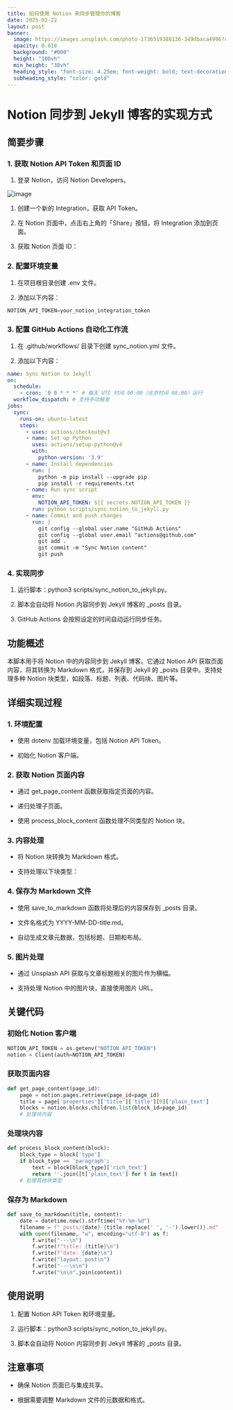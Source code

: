 ```yaml
---
title: 如何使用 Notion 来同步管理你的博客
date: 2025-02-22
layout: post
banner:
  image: https://images.unsplash.com/photo-1736519388136-349dbaca4996?crop=entropy&cs=tinysrgb&fit=max&fm=jpg&ixid=M3w2OTIwMzJ8MHwxfHJhbmRvbXx8fHx8fHx8fDE3NDAxOTIzMjd8&ixlib=rb-4.0.3&q=80&w=1080
  opacity: 0.618
  background: "#000"
  height: "100vh"
  min_height: "38vh"
  heading_style: "font-size: 4.25em; font-weight: bold; text-decoration: underline"
  subheading_style: "color: gold"
---
```


# Notion 同步到 Jekyll 博客的实现方式

## 简要步骤

### 1. 获取 Notion API Token 和页面 ID

1. 登录 Notion，访问 Notion Developers。

![image](https://prod-files-secure.s3.us-west-2.amazonaws.com/a7a0cc5a-89b9-4cda-8686-1fba0ca52f40/d19c1afe-dea5-4312-9333-786b0ba83054/image.png?X-Amz-Algorithm=AWS4-HMAC-SHA256&X-Amz-Content-Sha256=UNSIGNED-PAYLOAD&X-Amz-Credential=ASIAZI2LB466WNIYTCUT%2F20250222%2Fus-west-2%2Fs3%2Faws4_request&X-Amz-Date=20250222T024527Z&X-Amz-Expires=3600&X-Amz-Security-Token=IQoJb3JpZ2luX2VjELv%2F%2F%2F%2F%2F%2F%2F%2F%2F%2FwEaCXVzLXdlc3QtMiJHMEUCIQDKNkTBvLwazLGN9Tuv4oEaShYN%2FLMZTDri2C8FQQkiJAIgXz2rumn05AW3frX1U2VQ5eCpkLzlBnZNW5pruCAU5C8qiAQI5P%2F%2F%2F%2F%2F%2F%2F%2F%2F%2FARAAGgw2Mzc0MjMxODM4MDUiDPpGfKowKMcoiYNKjircA%2B6vhH8ClZuBDPNssmqSESrzv8QkglNf2FAOlo5gg4B9CwoABm3sWK7nJAtsDaCJ9rH%2B%2FnBPtTOM7djZZEnUbpsX8GOpQhBUTCOSC4cmOmy2xGeN3gzN3GE%2BFlv5f%2BQhuXzgFuWTq2kJsxHdHTg%2FfnYJoO8s16csln%2B2VK32xv17leceYiavVkoOqv%2FhEsegrLdbjvN19MGa16OFybhgdnWD0vWA8%2F3H6hfpbVpNnlcGNdm3NtTEpVJTRqfwpQbZR9rbUr7MDV1Twa1Qu6%2BDklYyPfZikihUtb9TM%2BsOob6LmbmCKD%2BIQUt5yKavH3UtzrC7o%2FMKW%2F3YRTPWPGM0OFRzgFJPaRn6L6rVO1KOCppK%2BalHTprgpM3cPaWhLAVyOMe0PxZsEPwi4WyCQVU12to19ON0e80hntdfGJgY89TKbDEwifq9%2Fdou%2FTTV7HAy1BdcmhB8FsqtipQkp%2BSrrugyoe8mYvzNBCBx5FFXgSawd407NSGBIkotihYfTtXdUNxDK6bF34GF1J%2FjG9VBYleFrab52AwmJHabKn2CWWozElPpyWpfWegfq0dDvuJbwVbPdtle%2FCIVJ0xoX3DiObEdEiuIljN2Hxlrai%2FNmEOd0i5xnPAWT9%2FiHoMXMP3r5L0GOqUBpVpOme0O8tUa99aN21B7nXNU7uRVTgnmmiC6LUxxM7i3XnqE%2Fe4mkbtbuAg0Ue2Z1VFrzyjzY36Vicxqdxg0ev%2FtXCWDafhtFgSO8mSzvjJjOeQW3JFmMXzKlpRD5o0%2FTUCPjGrAypFUrZ0kKYNzU7yZjfu6t7B4XKAYGY5UV6px7%2BWrrDH3P%2FNZjZSpX4jJeyvj1Vj39AyXYM3njHO472hapC4s&X-Amz-Signature=ba4faf2ea5db3297971d3c9ce342c5388fd13a85e884d634eac2c218b3cbacde&X-Amz-SignedHeaders=host&x-id=GetObject)

1. 创建一个新的 Integration，获取 API Token。

1. 在 Notion 页面中，点击右上角的「Share」按钮，将 Integration 添加到页面。

1. 获取 Notion 页面 ID：


### 2. 配置环境变量

1. 在项目根目录创建 .env 文件。

1. 添加以下内容：

```javascript
NOTION_API_TOKEN=your_notion_integration_token
```

### 3. 配置 GitHub Actions 自动化工作流

1. 在 .github/workflows/ 目录下创建 sync_notion.yml 文件。

1. 添加以下内容：

```yaml
name: Sync Notion to Jekyll
on:
  schedule:
    - cron: '0 0 * * *' # 每天 UTC 时间 00:00（北京时间 08:00）运行
  workflow_dispatch: # 支持手动触发
jobs:
  sync:
    runs-on: ubuntu-latest
    steps:
      - uses: actions/checkout@v3
      - name: Set up Python
        uses: actions/setup-python@v4
        with:
          python-version: '3.9'
      - name: Install dependencies
        run: |
          python -m pip install --upgrade pip
          pip install -r requirements.txt
      - name: Run sync script
        env:
          NOTION_API_TOKEN: ${{ secrets.NOTION_API_TOKEN }}
        run: python scripts/sync_notion_to_jekyll.py
      - name: Commit and push changes
        run: |
          git config --global user.name "GitHub Actions"
          git config --global user.email "actions@github.com"
          git add .
          git commit -m "Sync Notion content"
          git push
```

### 4. 实现同步

1. 运行脚本：python3 scripts/sync_notion_to_jekyll.py。

1. 脚本会自动将 Notion 内容同步到 Jekyll 博客的 _posts 目录。

1. GitHub Actions 会按照设定的时间自动运行同步任务。

## 功能概述

本脚本用于将 Notion 中的内容同步到 Jekyll 博客。它通过 Notion API 获取页面内容，将其转换为 Markdown 格式，并保存到 Jekyll 的 _posts 目录中。支持处理多种 Notion 块类型，如段落、标题、列表、代码块、图片等。

## 详细实现过程

### 1. 环境配置

- 使用 dotenv 加载环境变量，包括 Notion API Token。

- 初始化 Notion 客户端。

### 2. 获取 Notion 页面内容

- 通过 get_page_content 函数获取指定页面的内容。

- 递归处理子页面。

- 使用 process_block_content 函数处理不同类型的 Notion 块。

### 3. 内容处理

- 将 Notion 块转换为 Markdown 格式。

- 支持处理以下块类型：


### 4. 保存为 Markdown 文件

- 使用 save_to_markdown 函数将处理后的内容保存到 _posts 目录。

- 文件名格式为 YYYY-MM-DD-title.md。

- 自动生成文章元数据，包括标题、日期和布局。

### 5. 图片处理

- 通过 Unsplash API 获取与文章标题相关的图片作为横幅。

- 支持处理 Notion 中的图片块，直接使用图片 URL。

## 关键代码

### 初始化 Notion 客户端

```python
NOTION_API_TOKEN = os.getenv("NOTION_API_TOKEN")
notion = Client(auth=NOTION_API_TOKEN)
```

### 获取页面内容

```python
def get_page_content(page_id):
    page = notion.pages.retrieve(page_id=page_id)
    title = page['properties']['title']['title'][0]['plain_text']
    blocks = notion.blocks.children.list(block_id=page_id)
    # 处理块内容
```

### 处理块内容

```python
def process_block_content(block):
    block_type = block['type']
    if block_type == 'paragraph':
        text = block[block_type]['rich_text']
        return ''.join([t['plain_text'] for t in text])
    # 处理其他块类型
```

### 保存为 Markdown

```python
def save_to_markdown(title, content):
    date = datetime.now().strftime("%Y-%m-%d")
    filename = f"_posts/{date}-{title.replace(' ', '-').lower()}.md"
    with open(filename, "w", encoding="utf-8") as f:
        f.write("---\n")
        f.write(f"title: {title}\n")
        f.write(f"date: {date}\n")
        f.write("layout: post\n")
        f.write("---\n\n")
        f.write("\n\n".join(content))
```

## 使用说明

1. 配置 Notion API Token 和环境变量。

1. 运行脚本：python3 scripts/sync_notion_to_jekyll.py。

1. 脚本会自动将 Notion 内容同步到 Jekyll 博客的 _posts 目录。

## 注意事项

- 确保 Notion 页面已与集成共享。

- 根据需要调整 Markdown 文件的元数据和格式。